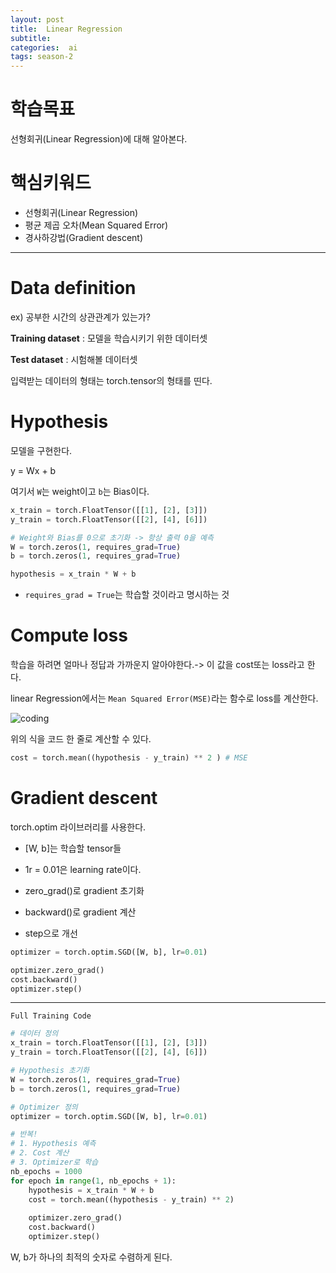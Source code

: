 ```yaml
---
layout: post
title:  Linear Regression
subtitle:   
categories:  ai
tags: season-2
---
```


# 학습목표
선형회귀(Linear Regression)에 대해 알아본다.

# 핵심키워드
- 선형회귀(Linear Regression)
- 평균 제곱 오차(Mean Squared Error)
- 경사하강법(Gradient descent)

- - -

# Data definition

ex) 공부한 시간의 상관관계가 있는가?

__Training dataset__ : 모델을 학습시키기 위한 데이터셋

__Test dataset__ : 시험해볼 데이터셋

입력받는 데이터의 형태는 torch.tensor의 형태를 띤다.



# Hypothesis

모델을 구현한다.

y = Wx + b

여기서 `W`는 weight이고 `b`는 Bias이다.


```py
x_train = torch.FloatTensor([[1], [2], [3]])
y_train = torch.FloatTensor([[2], [4], [6]])

# Weight와 Bias를 0으로 초기화 -> 항상 출력 0을 예측
W = torch.zeros(1, requires_grad=True)
b = torch.zeros(1, requires_grad=True) 

hypothesis = x_train * W + b
```

- `requires_grad = True`는 학습할 것이라고 명시하는 것

# Compute loss

학습을 하려면 얼마나 정답과 가까운지 알아야한다.-> 이 값을 cost또는 loss라고 한다.

linear Regression에서는 `Mean Squared Error(MSE)`라는 함수로 loss를 계산한다.



![coding](../../../assets/img/posts/pytorch_Lab02_1.png)

위의 식을 코드 한 줄로 계산할 수 있다.
```py
cost = torch.mean((hypothesis - y_train) ** 2 ) # MSE
```



# Gradient descent

torch.optim 라이브러리를 사용한다.
- [W, b]는 학습할 tensor들
- 1r = 0.01은 learning rate이다.

- zero_grad()로 gradient 초기화
- backward()로 gradient 계산
- step으로 개선

```py
optimizer = torch.optim.SGD([W, b], lr=0.01)

optimizer.zero_grad()
cost.backward()
optimizer.step()
```
- - -
`Full Training Code`
```py
# 데이터 정의
x_train = torch.FloatTensor([[1], [2], [3]])
y_train = torch.FloatTensor([[2], [4], [6]])

# Hypothesis 초기화
W = torch.zeros(1, requires_grad=True)
b = torch.zeros(1, requires_grad=True) 

# Optimizer 정의
optimizer = torch.optim.SGD([W, b], lr=0.01)

# 반복!
# 1. Hypothesis 예측
# 2. Cost 계산
# 3. Optimizer로 학습
nb_epochs = 1000
for epoch in range(1, nb_epochs + 1):
    hypothesis = x_train * W + b
    cost = torch.mean((hypothesis - y_train) ** 2)
    
    optimizer.zero_grad()
    cost.backward()
    optimizer.step()
```
W, b가 하나의 최적의 숫자로 수렴하게 된다.
